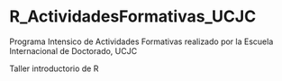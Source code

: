 # R_ActividadesFormativas_UCJC

Programa Intensico de Actividades Formativas realizado por la Escuela Internacional de Doctorado, UCJC 

Taller introductorio de R

